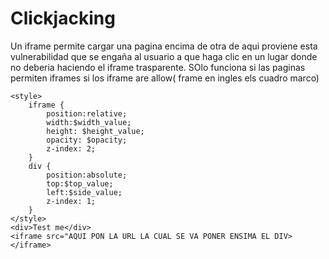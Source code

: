 # Clickjacking

Un iframe permite cargar una pagina encima de otra de aqui proviene esta vulnerabilidad que se engaña al usuario a que haga clic en 
un lugar donde no deberia haciendo el iframe trasparente. SOlo funciona si las paginas permiten iframes si los iframe are allow( frame en ingles els cuadro marco)

```
<style>
    iframe {
        position:relative;
        width:$width_value;
        height: $height_value;
        opacity: $opacity;
        z-index: 2;
    }
    div {
        position:absolute;
        top:$top_value;
        left:$side_value;
        z-index: 1;
    }
</style>
<div>Test me</div>
<iframe src="AQUI PON LA URL LA CUAL SE VA PONER ENSIMA EL DIV></iframe>

```
